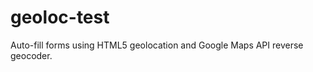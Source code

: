 geoloc-test
===========

Auto-fill forms using HTML5 geolocation and Google Maps API reverse geocoder.
